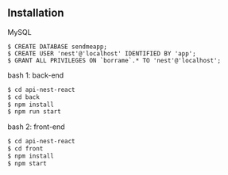 ## Installation

MySQL
``` MySQL
$ CREATE DATABASE sendmeapp;
$ CREATE USER 'nest'@'localhost' IDENTIFIED BY 'app';
$ GRANT ALL PRIVILEGES ON `borrame`.* TO 'nest'@'localhost';
```

bash 1: back-end
```bash 1: back-end
$ cd api-nest-react
$ cd back
$ npm install
$ npm run start
```

bash 2: front-end
```bash 2: front-end
$ cd api-nest-react
$ cd front
$ npm install
$ npm start
```
